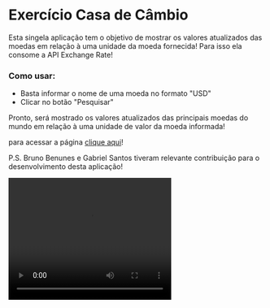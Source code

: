 # Exercício Casa de Câmbio
<p>Esta singela aplicação tem o objetivo de mostrar os valores atualizados das moedas em relação à uma unidade da moeda fornecida! Para isso ela
consome a API Exchange Rate!</p>

### Como usar:
 
- Basta informar o nome de uma moeda no formato "USD"
- Clicar no botão "Pesquisar"
<p>Pronto, será mostrado os valores atualizados das principais moedas do mundo em relação à uma unidade de valor da moeda informada!</p>
<p>para acessar a página <a href="http://" target="_blank" rel="noopener noreferrer">clique aqui</a>!</p>
<p>P.S. Bruno Benunes e Gabriel Santos tiveram relevante contribuição para o desenvolvimento desta aplicação!</p>
<video width="320" height="240" controls>
  <source src="caminho-para-o-video.mp4" type="video/mp4">
</video>




